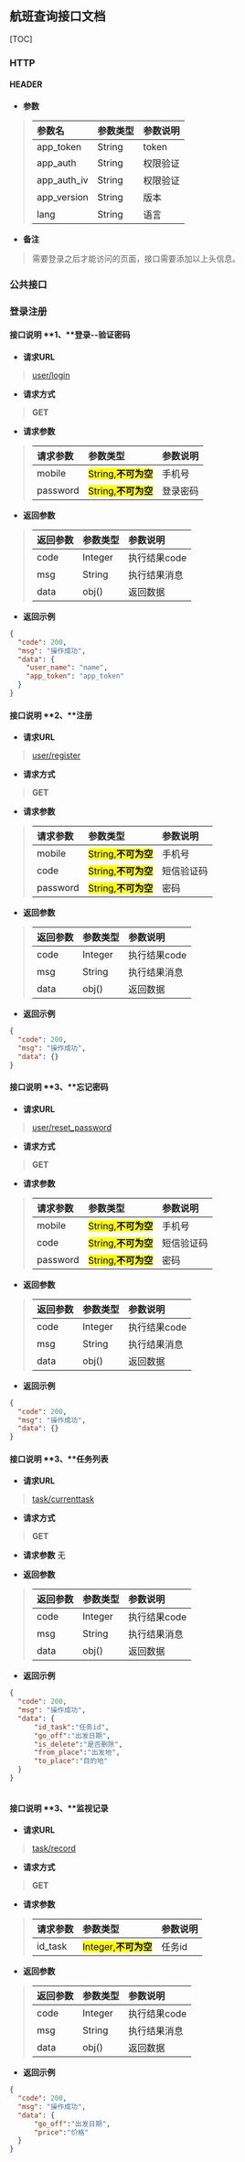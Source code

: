 ## 航班查询接口文档 ##
[TOC]

### HTTP
#### HEADER
- **参数**

> | 参数名 | 参数类型 | 参数说明 |
> | :-------- | :--------| :------ |
> | app_token | String | token |
> | app_auth | String | 权限验证 |
> | app_auth_iv | String | 权限验证 |
> | app_version | String | 版本 |
> | lang | String | 语言 |

- **备注**
> 需要登录之后才能访问的页面，接口需要添加以上头信息。

### 公共接口


### 登录注册

#### 接口说明 **1、**登录--验证密码

- **请求URL**
> [user/login](#)

- **请求方式** 
>**GET**

- **请求参数**
> | 请求参数 | 参数类型 | 参数说明 |
> | :-------- | :--------| :------ |
> | mobile| <mark>String,**不可为空**</mark> | 手机号 |
> | password| <mark>String,**不可为空**</mark> | 登录密码 |

- **返回参数** 
> | 返回参数 | 参数类型 | 参数说明 |
> | :-------- | :--------| :------ |
> | code | Integer | 执行结果code |
> | msg | String | 执行结果消息 |
> | data | obj() | 返回数据 |

- **返回示例**

```json 
{
  "code": 200,
  "msg": "操作成功",
  "data": {
    "user_name": "name",
    "app_token": "app_token"
  }
}
```

#### 接口说明 **2、**注册

- **请求URL**
> [user/register](#)

- **请求方式** 
>**GET**

- **请求参数**
> | 请求参数 | 参数类型 | 参数说明 |
> | :-------- | :--------| :------ |
> | mobile | <mark>String,**不可为空**</mark> | 手机号 |
> | code | <mark>String,**不可为空**</mark> | 短信验证码 |
> | password |  <mark>String,**不可为空**</mark>  | 密码 |

- **返回参数** 
> | 返回参数 | 参数类型 | 参数说明 |
> | :-------- | :--------| :------ |
> | code | Integer | 执行结果code |
> | msg | String | 执行结果消息 |
> | data | obj() | 返回数据 |

- **返回示例**

```json 
{
  "code": 200,
  "msg": "操作成功",
  "data": {}
}
```

#### 接口说明 **3、**忘记密码

- **请求URL**
> [user/reset_password](#)

- **请求方式** 
>**GET**

- **请求参数**
> | 请求参数 | 参数类型 | 参数说明 |
> | :-------- | :--------| :------ |
> | mobile | <mark>String,**不可为空**</mark> | 手机号 |
> | code | <mark>String,**不可为空**</mark> | 短信验证码 |
> | password |  <mark>String,**不可为空**</mark>  | 密码 |

- **返回参数** 
> | 返回参数 | 参数类型 | 参数说明 |
> | :-------- | :--------| :------ |
> | code | Integer | 执行结果code |
> | msg | String | 执行结果消息 |
> | data | obj() | 返回数据 |

- **返回示例**

```json 
{
  "code": 200,
  "msg": "操作成功",
  "data": {}
}

```
#### 接口说明 **3、**任务列表

- **请求URL**
> [task/currenttask](#)

- **请求方式** 
>**GET**

- **请求参数**
无

- **返回参数** 
> | 返回参数 | 参数类型 | 参数说明 |
> | :-------- | :--------| :------ |
> | code | Integer | 执行结果code |
> | msg | String | 执行结果消息 |
> | data | obj() | 返回数据 |

- **返回示例**

```json 
{
  "code": 200,
  "msg": "操作成功",
  "data": {
      "id_task":"任务id",
      "go_off":"出发日期",
      "is_delete":"是否删除",
      "from_place":"出发地",
      "to_place":"目的地" 
  }
}



```
#### 接口说明 **3、**监视记录

- **请求URL**
> [task/record](#)

- **请求方式** 
>**GET**

- **请求参数**
> | 请求参数 | 参数类型 | 参数说明 |
> | :-------- | :--------| :------ |
> | id_task | <mark>Integer,**不可为空**</mark> | 任务id |

- **返回参数** 
> | 返回参数 | 参数类型 | 参数说明 |
> | :-------- | :--------| :------ |
> | code | Integer | 执行结果code |
> | msg | String | 执行结果消息 |
> | data | obj() | 返回数据 |

- **返回示例**

```json 
{
  "code": 200,
  "msg": "操作成功",
  "data": {
      "go_off":"出发日期",
      "price":"价格"
  }
}






